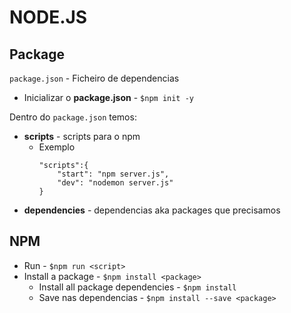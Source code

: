 # NODE.JS

## Package

`package.json` - Ficheiro de dependencias
* Inicializar o **package.json** - `$npm init -y`

Dentro do `package.json` temos:
* **scripts** - scripts para o npm
    * Exemplo
        ```
        "scripts":{
            "start": "npm server.js",
            "dev": "nodemon server.js"
        }
        ```
* **dependencies** - dependencias aka packages que precisamos

## NPM

* Run - `$npm run <script>`
* Install a package - `$npm install <package>`
    * Install all package dependencies - `$npm install`
    * Save nas dependencias - `$npm install --save <package>`
